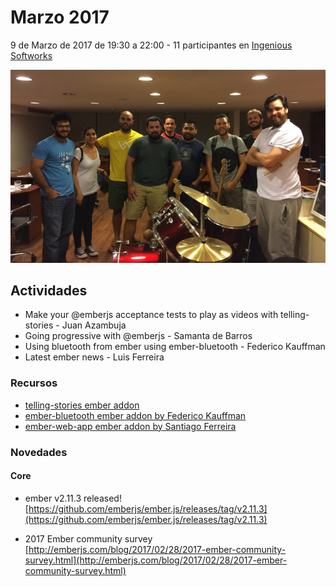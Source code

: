 # Marzo 2017

9 de Marzo de 2017 de 19:30 a 22:00 - 11 participantes en [Ingenious Softworks](http://ingsw.com)

![GitHub Logo](https://github.com/jubar/ember-montevideo.github.io/raw/master/photos/2017-3/photo.jpg)

## Actividades

* Make your @emberjs acceptance tests to play as videos with telling-stories - Juan Azambuja
* Going progressive with @emberjs - Samanta de Barros
* Using bluetooth from ember using ember-bluetooth - Federico Kauffman
* Latest ember news - Luis Ferreira

### Recursos

* [telling-stories ember addon](https://github.com/mvdwg/telling-stories)
* [ember-bluetooth ember addon by Federico Kauffman](https://github.com/wyeworks/ember-bluetooth)
* [ember-web-app ember addon by Santiago Ferreira](https://github.com/san650/ember-web-app)

### Novedades

#### Core

* ember v2.11.3 released!
[https://github.com/emberjs/ember.js/releases/tag/v2.11.3](https://github.com/emberjs/ember.js/releases/tag/v2.11.3)


* 2017 Ember community survey
[http://emberjs.com/blog/2017/02/28/2017-ember-community-survey.html](http://emberjs.com/blog/2017/02/28/2017-ember-community-survey.html)
